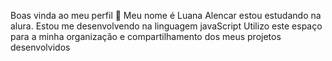 Boas vinda ao meu perfil 💙
Meu nome é Luana Alencar estou estudando na alura.
Estou me desenvolvendo na linguagem javaScript Utilizo este espaço para a minha organização e compartilhamento dos meus projetos desenvolvidos

